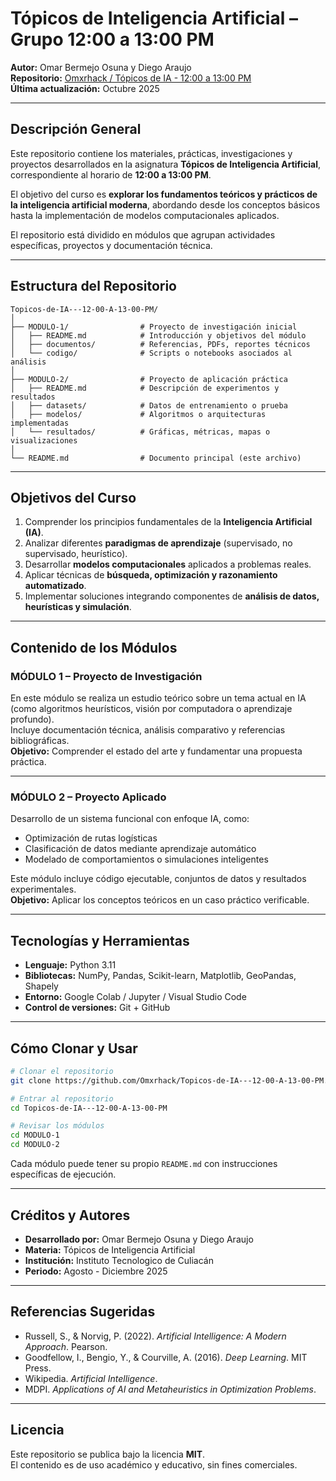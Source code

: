 # Tópicos de Inteligencia Artificial – Grupo 12:00 a 13:00 PM

**Autor:** Omar Bermejo Osuna y Diego Araujo    
**Repositorio:** [Omxrhack / Tópicos de IA - 12:00 a 13:00 PM](https://github.com/Omxrhack/Topicos-de-IA---12-00-A-13-00-PM.git)  
**Última actualización:** Octubre 2025  

---

## Descripción General

Este repositorio contiene los materiales, prácticas, investigaciones y proyectos desarrollados en la asignatura **Tópicos de Inteligencia Artificial**, correspondiente al horario de **12:00 a 13:00 PM**.

El objetivo del curso es **explorar los fundamentos teóricos y prácticos de la inteligencia artificial moderna**, abordando desde los conceptos básicos hasta la implementación de modelos computacionales aplicados.

El repositorio está dividido en módulos que agrupan actividades específicas, proyectos y documentación técnica.

---

## Estructura del Repositorio

```
Topicos-de-IA---12-00-A-13-00-PM/
│
├── MODULO-1/                # Proyecto de investigación inicial
│   ├── README.md            # Introducción y objetivos del módulo
│   ├── documentos/          # Referencias, PDFs, reportes técnicos
│   └── codigo/              # Scripts o notebooks asociados al análisis
│
├── MODULO-2/                # Proyecto de aplicación práctica
│   ├── README.md            # Descripción de experimentos y resultados
│   ├── datasets/            # Datos de entrenamiento o prueba
│   ├── modelos/             # Algoritmos o arquitecturas implementadas
│   └── resultados/          # Gráficas, métricas, mapas o visualizaciones
│
└── README.md                # Documento principal (este archivo)
```

---

## Objetivos del Curso

1. Comprender los principios fundamentales de la **Inteligencia Artificial (IA)**.  
2. Analizar diferentes **paradigmas de aprendizaje** (supervisado, no supervisado, heurístico).  
3. Desarrollar **modelos computacionales** aplicados a problemas reales.  
4. Aplicar técnicas de **búsqueda, optimización y razonamiento automatizado**.  
5. Implementar soluciones integrando componentes de **análisis de datos, heurísticas y simulación**.

---

## Contenido de los Módulos

### MÓDULO 1 – Proyecto de Investigación  
En este módulo se realiza un estudio teórico sobre un tema actual en IA (como algoritmos heurísticos, visión por computadora o aprendizaje profundo).  
Incluye documentación técnica, análisis comparativo y referencias bibliográficas.  
**Objetivo:** Comprender el estado del arte y fundamentar una propuesta práctica.

---

### MÓDULO 2 – Proyecto Aplicado  
Desarrollo de un sistema funcional con enfoque IA, como:
- Optimización de rutas logísticas  
- Clasificación de datos mediante aprendizaje automático  
- Modelado de comportamientos o simulaciones inteligentes  

Este módulo incluye código ejecutable, conjuntos de datos y resultados experimentales.  
**Objetivo:** Aplicar los conceptos teóricos en un caso práctico verificable.

---

## Tecnologías y Herramientas

- **Lenguaje:** Python 3.11  
- **Bibliotecas:** NumPy, Pandas, Scikit-learn, Matplotlib, GeoPandas, Shapely  
- **Entorno:** Google Colab / Jupyter / Visual Studio Code  
- **Control de versiones:** Git + GitHub  

---

## Cómo Clonar y Usar

```bash
# Clonar el repositorio
git clone https://github.com/Omxrhack/Topicos-de-IA---12-00-A-13-00-PM.git

# Entrar al repositorio
cd Topicos-de-IA---12-00-A-13-00-PM

# Revisar los módulos
cd MODULO-1
cd MODULO-2
```

Cada módulo puede tener su propio `README.md` con instrucciones específicas de ejecución.

---

## Créditos y Autores

- **Desarrollado por:** Omar Bermejo Osuna y Diego Araujo 
- **Materia:** Tópicos de Inteligencia Artificial  
- **Institución:** Instituto Tecnologico de Culiacán
- **Periodo:** Agosto - Diciembre 2025  

---

## Referencias Sugeridas

- Russell, S., & Norvig, P. (2022). *Artificial Intelligence: A Modern Approach*. Pearson.  
- Goodfellow, I., Bengio, Y., & Courville, A. (2016). *Deep Learning*. MIT Press.  
- Wikipedia. *Artificial Intelligence*.  
- MDPI. *Applications of AI and Metaheuristics in Optimization Problems*.  

---

## Licencia

Este repositorio se publica bajo la licencia **MIT**.  
El contenido es de uso académico y educativo, sin fines comerciales.
